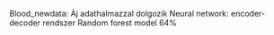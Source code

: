 Blood_newdata:
  Áj adathalmazzal dolgozik
  Neural network: encoder-decoder rendszer
  Random forest model 64%  

